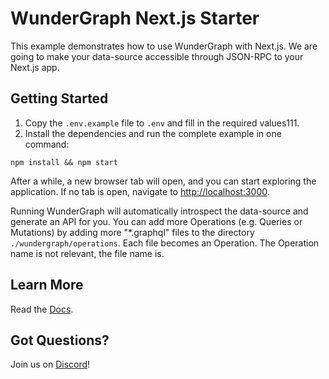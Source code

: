 # WunderGraph Next.js Starter

This example demonstrates how to use WunderGraph with Next.js. We are going to make your data-source accessible through JSON-RPC to your Next.js app.

## Getting Started

1. Copy the `.env.example` file to `.env` and fill in the required values111.
2. Install the dependencies and run the complete example in one command:

```shell
npm install && npm start
```

After a while, a new browser tab will open,
and you can start exploring the application.
If no tab is open, navigate to [http://localhost:3000](http://localhost:3000).

Running WunderGraph will automatically introspect the data-source and generate an API for you.
You can add more Operations (e.g. Queries or Mutations) by adding more "\*.graphql" files to the directory `./wundergraph/operations`.
Each file becomes an Operation. The Operation name is not relevant, the file name is.

## Learn More

Read the [Docs](https://wundergraph.com/docs).

## Got Questions?

Join us on [Discord](https://wundergraph.com/discord)!
